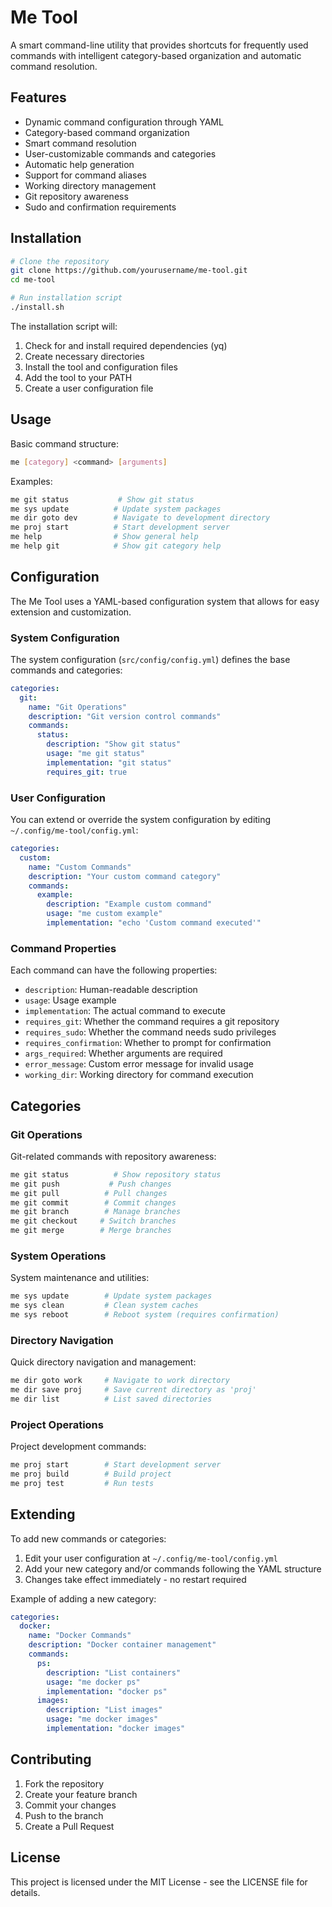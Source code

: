 # Me Tool

A smart command-line utility that provides shortcuts for frequently used commands with intelligent category-based organization and automatic command resolution.

## Features

- Dynamic command configuration through YAML
- Category-based command organization
- Smart command resolution
- User-customizable commands and categories
- Automatic help generation
- Support for command aliases
- Working directory management
- Git repository awareness
- Sudo and confirmation requirements

## Installation

```bash
# Clone the repository
git clone https://github.com/yourusername/me-tool.git
cd me-tool

# Run installation script
./install.sh
```

The installation script will:
1. Check for and install required dependencies (yq)
2. Create necessary directories
3. Install the tool and configuration files
4. Add the tool to your PATH
5. Create a user configuration file

## Usage

Basic command structure:
```bash
me [category] <command> [arguments]
```

Examples:
```bash
me git status           # Show git status
me sys update          # Update system packages
me dir goto dev        # Navigate to development directory
me proj start          # Start development server
me help                # Show general help
me help git            # Show git category help
```

## Configuration

The Me Tool uses a YAML-based configuration system that allows for easy extension and customization.

### System Configuration

The system configuration (`src/config/config.yml`) defines the base commands and categories:

```yaml
categories:
  git:
    name: "Git Operations"
    description: "Git version control commands"
    commands:
      status:
        description: "Show git status"
        usage: "me git status"
        implementation: "git status"
        requires_git: true
```

### User Configuration

You can extend or override the system configuration by editing `~/.config/me-tool/config.yml`:

```yaml
categories:
  custom:
    name: "Custom Commands"
    description: "Your custom command category"
    commands:
      example:
        description: "Example custom command"
        usage: "me custom example"
        implementation: "echo 'Custom command executed'"
```

### Command Properties

Each command can have the following properties:

- `description`: Human-readable description
- `usage`: Usage example
- `implementation`: The actual command to execute
- `requires_git`: Whether the command requires a git repository
- `requires_sudo`: Whether the command needs sudo privileges
- `requires_confirmation`: Whether to prompt for confirmation
- `args_required`: Whether arguments are required
- `error_message`: Custom error message for invalid usage
- `working_dir`: Working directory for command execution

## Categories

### Git Operations
Git-related commands with repository awareness:
```bash
me git status          # Show repository status
me git push           # Push changes
me git pull          # Pull changes
me git commit        # Commit changes
me git branch        # Manage branches
me git checkout     # Switch branches
me git merge        # Merge branches
```

### System Operations
System maintenance and utilities:
```bash
me sys update        # Update system packages
me sys clean         # Clean system caches
me sys reboot        # Reboot system (requires confirmation)
```

### Directory Navigation
Quick directory navigation and management:
```bash
me dir goto work     # Navigate to work directory
me dir save proj     # Save current directory as 'proj'
me dir list          # List saved directories
```

### Project Operations
Project development commands:
```bash
me proj start        # Start development server
me proj build        # Build project
me proj test         # Run tests
```

## Extending

To add new commands or categories:

1. Edit your user configuration at `~/.config/me-tool/config.yml`
2. Add your new category and/or commands following the YAML structure
3. Changes take effect immediately - no restart required

Example of adding a new category:
```yaml
categories:
  docker:
    name: "Docker Commands"
    description: "Docker container management"
    commands:
      ps:
        description: "List containers"
        usage: "me docker ps"
        implementation: "docker ps"
      images:
        description: "List images"
        usage: "me docker images"
        implementation: "docker images"
```

## Contributing

1. Fork the repository
2. Create your feature branch
3. Commit your changes
4. Push to the branch
5. Create a Pull Request

## License

This project is licensed under the MIT License - see the LICENSE file for details.
